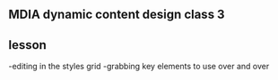 ## MDIA dynamic content design class 3

## lesson 
-editing in the styles grid
-grabbing key elements to use over and over

##